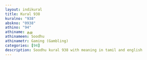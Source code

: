 ```yaml
---
layout: indikural
title: Kural 938
kuralno: "938"
abskno: "0938"
athino: "94"
athiname: சூது
athinameen: Soodhu
athinametr: Gaming (Gambling)
categories: [94]
description: Soodhu kural 938 with meaning in tamil and english 
---
```


